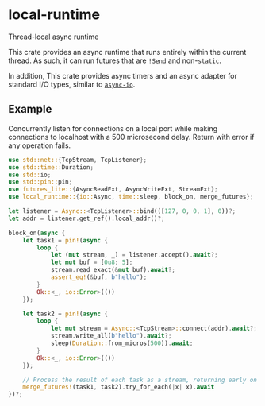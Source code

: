 # local-runtime

Thread-local async runtime

This crate provides an async runtime that runs entirely within the current thread. As such, it
can run futures that are `!Send` and non-`static`.

In addition, This crate provides async timers and an async adapter for standard
I/O types, similar to
[`async-io`](https://docs.rs/async-io/latest/async_io/index.html).

## Example

Concurrently listen for connections on a local port while making connections to localhost with
a 500 microsecond delay. Return with error if any operation fails.

```rust
use std::net::{TcpStream, TcpListener};
use std::time::Duration;
use std::io;
use std::pin::pin;
use futures_lite::{AsyncReadExt, AsyncWriteExt, StreamExt};
use local_runtime::{io::Async, time::sleep, block_on, merge_futures};

let listener = Async::<TcpListener>::bind(([127, 0, 0, 1], 0))?;
let addr = listener.get_ref().local_addr()?;

block_on(async {
    let task1 = pin!(async {
        loop {
            let (mut stream, _) = listener.accept().await?;
            let mut buf = [0u8; 5];
            stream.read_exact(&mut buf).await?;
            assert_eq!(&buf, b"hello");
        }
        Ok::<_, io::Error>(())
    });

    let task2 = pin!(async {
        loop {
            let mut stream = Async::<TcpStream>::connect(addr).await?;
            stream.write_all(b"hello").await?;
            sleep(Duration::from_micros(500)).await;
        }
        Ok::<_, io::Error>(())
    });

    // Process the result of each task as a stream, returning early on error
    merge_futures!(task1, task2).try_for_each(|x| x).await
})?;
```
